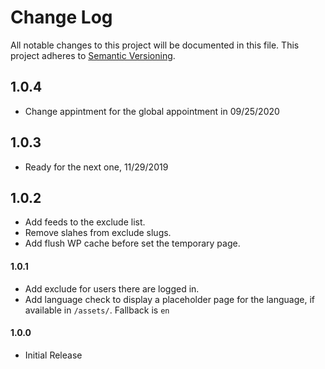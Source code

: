# Change Log
All notable changes to this project will be documented in this file. This project adheres to [Semantic Versioning](http://semver.org/).

## 1.0.4
* Change appintment for the global appointment in 09/25/2020

## 1.0.3
* Ready for the next one, 11/29/2019

## 1.0.2
 * Add feeds to the exclude list.
 * Remove slahes from exclude slugs.
 * Add flush WP cache before set the temporary page.

#### 1.0.1
 * Add exclude for users there are logged in.
 * Add language check to display a placeholder page for the language, if available in `/assets/`. Fallback is `en`
 
#### 1.0.0
 * Initial Release
